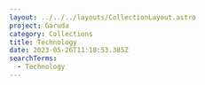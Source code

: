 ```yaml
---
layout: ../../../layouts/CollectionLayout.astro
project: Garuda
category: Collections
title: Technology
date: 2023-05-26T11:18:53.385Z
searchTerms:
  - Technology
---
```

